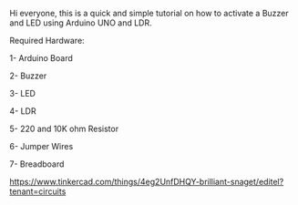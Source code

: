 Hi everyone, this is a quick and simple tutorial on how to activate a Buzzer and LED using Arduino UNO and LDR.



Required Hardware:



1- Arduino Board

2- Buzzer

3- LED

4- LDR

5- 220 and 10K ohm Resistor

6- Jumper Wires

7- Breadboard


https://www.tinkercad.com/things/4eg2UnfDHQY-brilliant-snaget/editel?tenant=circuits
